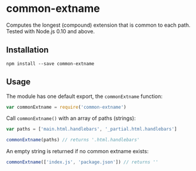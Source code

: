 # common-extname

Computes the longest (compound) extension that is common to each path. Tested
with Node.js 0.10 and above.

## Installation

```
npm install --save common-extname
```

## Usage

The module has one default export, the `commonExtname` function:

```js
var commonExtname = require('common-extname')
```

Call `commonExtname()` with an array of paths (strings):

```js
var paths = ['main.html.handlebars', '_partial.html.handlebars']

commonExtname(paths) // returns '.html.handlebars'
```

An empty string is returned if no common extname exists:

```js
commonExtname(['index.js', 'package.json']) // returns ''
```
